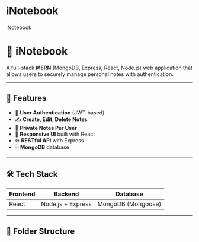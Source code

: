 # iNotebook
iNotebook
# 📓 iNotebook

A full-stack **MERN** (MongoDB, Express, React, Node.js) web application that allows users to securely manage personal notes with authentication.

---

## 🚀 Features

- 🔐 **User Authentication** (JWT-based)
- ✍️ **Create, Edit, Delete Notes**
- 🧠 **Private Notes Per User**
- 🌙 **Responsive UI** built with React
- ⚙️ **RESTful API** with Express
- 🗄️ **MongoDB** database

---

## 🛠️ Tech Stack

| Frontend | Backend | Database |
|----------|---------|----------|
| React    | Node.js + Express | MongoDB (Mongoose) |

---

## 📁 Folder Structure

